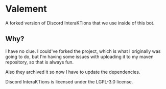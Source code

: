 # Valement

A forked version of Discord InteraKTions that we use inside of this bot.

## Why?

I have no clue. I could've forked the project, which is what I originally was going to do, but I'm having some issues
with
uploading it to my maven repository, so that is always fun.

Also they archived it so now I have to update the dependencies.

Discord InteraKTions is licensed under the LGPL-3.0 license.